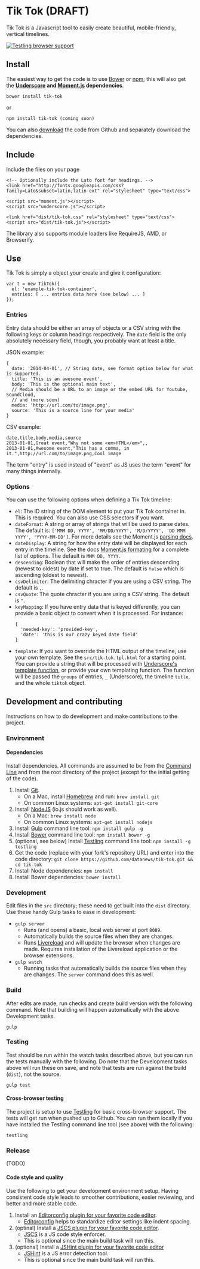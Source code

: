 # Tik Tok (DRAFT)

Tik Tok is a Javascript tool to easily create beautiful, mobile-friendly, vertical timelines.

[![Testling browser support](https://ci.testling.com/datanews/tik-tok.png)
](https://ci.testling.com/datanews/tik-tok)

## Install

The easiest way to get the code is to use [Bower](https://bower.io) or [npm](https://www.npmjs.com/); this will also get the **[Underscore](http://underscorejs.org/) and [Moment.js](http://momentjs.com/docs/) dependencies**.

    bower install tik-tok

or

    npm install tik-tok (coming soon)

You can also [download](https://github.com/datanews/tik-tok/archive/master.zip) the code from Github and separately download the dependencies.

## Include

Include the files on your page

    <!-- Optionally include the Lato font for headings. -->
    <link href="http://fonts.googleapis.com/css?family=Lato&subset=latin,latin-ext" rel="stylesheet" type="text/css">

    <script src="moment.js"></script>
    <script src="underscore.js"></script>

    <link href="dist/tik-tok.css" rel="stylesheet" type="text/css">
    <script src="dist/tik-tok.js"></script>

The library also supports module loaders like RequireJS, AMD, or Browserify.

## Use

Tik Tok is simply a object your create and give it configuration:

    var t = new TikTok({
      el: 'example-tik-tok-container',
      entries: [ ... entries data here (see below) ... ]
    });

### Entries

Entry data should be either an array of objects or a CSV string with the following keys or column headings respectively.  The `date` field is the only absolutely necessary field, though, you probably want at least a title.

JSON example:

    {
      date: '2014-04-01', // String date, see format option below for what is supported.
      title: 'This is an awesome event',
      body: 'This is the optional main text',
      // Media should be a URL to an image or the embed URL for Youtube, SoundCloud,
      // and (more soon)
      media: 'http://url.com/to/image.png',
      source: 'This is a source line for your media'
    }

CSV example:

    date,title,body,media,source
    2013-01-01,Great event,"Why not some <em>HTML</em>",,
    2013-01-01,Awesome event,"This has a comma, in it.",http://url.com/to/image.png,Cool image

The term "entry" is used instead of "event" as JS uses the term "event" for many things internally.

### Options

You can use the following options when defining a Tik Tok timeline:

* `el`: The ID string of the DOM element to put your Tik Tok container in.  This is required.  You can also use CSS selectors if you want.
* `dateFormat`: A string or array of strings that will be used to parse dates.  The default is: `['MMM DD, YYYY', 'MM/DD/YYYY', 'M/D/YYYY', 'DD MMM YYYY', 'YYYY-MM-DD']`.  For more details see the Moment.js [parsing docs](http://momentjs.com/docs/#/parsing/string-formats/).
* `dateDisplay`: A string for how the entry date will be displayed for each entry in the timeline.  See the docs [Moment.js formating](http://momentjs.com/docs/#/displaying/format/) for a complete list of options.  The default is `MMM DD, YYYY`.
* `descending`: Boolean that will make the order of entries descending (newest to oldest) by date if set to true.  The default is `false` which is ascending (oldest to newest).
* `csvDelimiter`: The delimiting chracter if you are using a CSV string.  The default is `,`.
* `csvQuote`: The quote chracter if you are using a CSV string.  The default is `"`.
* `keyMapping`: If you have entry data that is keyed differently, you can provide a basic object to convert when it is processed.  For instance:  
    ```
    {
      'needed-key': 'provided-key',
      'date': 'this is our crazy keyed date field'
    }
    ```
* `template`: If you want to override the HTML output of the timeline, use your own template.  See the `src/tik-tok.tpl.html` for a starting point.  You can provide a string that will be processed with [Underscore's template function](http://underscorejs.org/#template), or provide your own templating function.  The function will be passed the `groups` of entries, `_` (Underscore), the timeline `title`, and the whole `tiktok` object.


## Development and contributing

Instructions on how to do development and make contributions to the project.

### Environment

#### Dependencies

Install dependencies.  All commands are assumed to be from the [Command Line](http://en.wikipedia.org/wiki/Command-line_interface) and from the root directory of the project (except for the initial getting of the code).

1. Install [Git](http://git-scm.com/).
    * On a Mac, install [Homebrew](http://brew.sh/) and run: `brew install git`
    * On common Linux systems: `apt-get install git-core`
1. Install [NodeJS](https://nodejs.org/) (io.js should work as well).
    * On a Mac: `brew install node`
    * On common Linux systems: `apt-get install nodejs`
1. Install [Gulp](http://gulpjs.com/) command line tool: `npm install gulp -g`
1. Install [Bower](http://bower.cio/) command line tool: `npm install bower -g`
1. (optional, see below) Install [Testling](https://ci.testling.com/) command line tool: `npm install -g testling`
1. Get the code (replace with your fork's repository URL) and enter into the code directory: `git clone https://github.com/datanews/tik-tok.git && cd tik-tok`
1. Install Node dependencies: `npm install`
1. Install Bower dependencies: `bower install`

### Development

Edit files in the `src` directory; these need to get built into the `dist` directory.  Use these handy Gulp tasks to ease in development:

* `gulp server`
    * Runs (and opens) a basic, local web server at port `8089`.
    * Automatically builds the source files when they are changes.
    * Runs [Livereload](http://livereload.com/) and will update the browser when changes are made.  Requires installation of the Livereload application or the browser extensions.
* `gulp watch`
    * Running tasks that automatically builds the source files when they are changes.  The `server` command does this as well.

### Build

After edits are made, run checks and create build version with the following command.  Note that building will happen automatically with the above Development tasks.

    gulp

### Testing

Test should be run within the watch tasks described above, but you can run the tests manually with the following.  Do note that the Development tasks above will run these on save, and note that tests are run against the build (`dist`), not the source.

    gulp test

#### Cross-browser testing

The project is setup to use [Testling](https://ci.testling.com/) for basic cross-browser support.  The tests will get run when pushed up to Github.  You can run them locally if you have installed the Testling command line tool (see above) with the following:

    testling


### Release

(TODO)

#### Code style and quality

Use the following to get your development environment setup.  Having consistent code style leads to smoother contributions, easier reviewing, and better and more stable code.

1. Install an [Editorconfig plugin for your favorite code editor](http://editorconfig.org/#download).
    * [Editorconfig](http://editorconfig.org/) helps to standardize editor settings like indent spacing.
1. (optinal) Install a [JSCS plugin for your favorite code editor](http://jscs.info/overview.html).
    * [JSCS](http://jscs.info/) is a JS code style enforcer.
    * This is optional since the main build task will run this.
1. (optional) Install a [JSHint plugin for your favorite code editor](http://jshint.com/install/)
    * [JSHint](http://jshint.com/) is a JS error detection tool.
    * This is optional since the main build task will run this.
